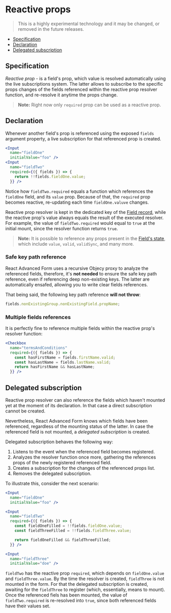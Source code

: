 # Reactive props

> This is a highly experimental technology and it may be changed, or  removed in the future releases.

* [Specification](#specification)
* [Declaration](#declaration)
* [Delegated subscription](#delegated-subscription)

## Specification
*Reactive prop* - is a field's prop, which value is resolved automatically using the live subscriptions system. The latter allows to subscribe to the specific props changes of the fields referenced within the reactive prop resolver function, and re-resolve it anytime the props change.

> **Note:** Right now only `required` prop can be used as a reactive prop.

## Declaration
Whenever another field's prop is referenced using the exposed `fields` argument property, a live subscription for that referenced prop is created.

```jsx
<Input
  name="fieldOne"
  initialValue="foo" />
<Input
  name="fieldTwo"
  required={({ fields }) => {
    return !!fields.fieldOne.value;
  }} />
```

Notice how `fieldTwo.required` equals a function which references the `fieldOne` field, and its `value` prop. Because of that, the `required` prop becomes reactive, re-updating each time `fieldOne.valuve` changes.

Reactive prop resolver is kept in the dedicated key of the [Field record](./field-lifecycle.md#field-record), while the reactive prop's value always equals the result of the executed resolver. For example, the value of `fieldTwo.required` would equal to `true` at the initial mount, since the resolver function returns `true`.

> **Note:** It is possible to reference any props present in the [Field's state](../hoc/createField/props.md#field-state), which include `value`, `valid`, `validSync`, and many more.

### Safe key path reference
React Advanced Form uses a recursive Objecy proxy to analyze the referenced fields, therefore, it's **not needed** to ensure the safe key path reference, even if referencing deep non-existing keys. The latter are automatically ensafed, allowing you to write clear fields references.

That being said, the following key path reference **will not throw**:
```js
fields.nonExistingGroup.nonExistingField.propName;
```

### Multiple fields references
It is perfectly fine to reference multiple fields within the reactive prop's resolver function:

```jsx
<Checkbox
  name="termsAndConditions"
  required={({ fields }) => {
    const hasFirstName = fields.firstName.valid;
    const hasLastName = fields.lastName.valid;
    return hasFirstName && hasLastName;
  }} />
```

## Delegated subscription
Reactive prop resolver can also reference the fields which haven't mounted yet at the moment of its declaration. In that case a direct subscription cannot be created.

Nevertheless, React Advanced Form knows which fields have been referenced, regardless of the mounting status of the latter. In case the referenced field is not mounted, a *delegated subscription* is created.

Delegated subscription behaves the following way:

1. Listens to the event when the referenced field becomes registered.
1. Analyzes the resolver function once more, gathering the references props of the newly registered referenced field.
1. Creates a subscription for the changes of the referenced props list.
1. Removes the delegated subscription.

To illustrate this, consider the next scenario:

```jsx
<Input
  name="fieldOne"
  initialValue="foo" />

<Input
  name="fieldTwo"
  required={({ fields }) => {
    const fieldOneFilled = !!fields.fieldOne.value;
    const fieldThreeFilled = !!fields.fieldThree.value;

    return fieldOneFilled && fieldThreeFilled;
  }} />

<Input
  name="fieldThree"
  initialValue="doe" />
```

`fieldTwo` has the reactive prop `required`, which depends on `fieldOne.value` and `fieldThree.value`. By the time the resolver is created, `fieldThree` is not mounted in the form. For that the delegated subscription is created, awaiting for the `fieldThree` to register (which, essentially, means to mount). Once the referenced fiels has been mounted, the value of `fieldTwo.required` is re-resolved into `true`, since both referenced fields have their values set.
